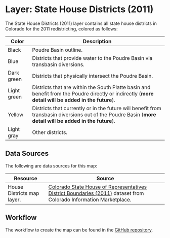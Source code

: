 # Layer: State House Districts (2011)

The State House Districts (2011) layer contains all state house districts in Colorado for the 2011 redistricting,
colored as follows:

| **Color** | **Description** |
| -- | -- |
| Black | Poudre Basin outline. |
| Blue | Districts that provide water to the Poudre Basin via transbasin diversions. |
| Dark green | Districts that physically intersect the Poudre Basin. |
| Light green | Districts that are within the South Platte basin and benefit from the Poudre directly or indirectly (**more detail will be added in the future**). |
| Yellow | Districts that currently or in the future will benefit from transbasin diversions out of the Poudre Basin (**more detail will be added in the future**). |
| Light gray | Other districts. |

## Data Sources

The following are data sources for this map:

| **Resource** | **Source** |
| -- | -- |
|  House Districts map layer. | [Colorado State House of Representatives District Boundaries (2011)](https://data.colorado.gov/Legislative/Colorado-State-House-of-Representatives-District-B/jf7j-4sik) dataset from Colorado Information Marketplace. |

## Workflow

The workflow to create the map can be found in the [GitHub repository](https://github.com/OpenWaterFoundation/owf-infomapper-poudre/tree/master/workflow/BasinEntities/Political-LegislativeDistricts).
